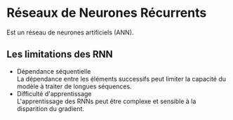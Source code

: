 # **Réseaux de Neurones Récurrents**
Est un réseau de neurones artificiels (ANN).

## **Les limitations des RNN**
* Dépendance séquentielle  
  La dépendance entre les éléments successifs peut limiter la capacité du modèle à traiter de longues séquences.
* Difficulté d'apprentissage  
  L'apprentissage des RNNs peut être complexe et sensible à la disparition du gradient.
